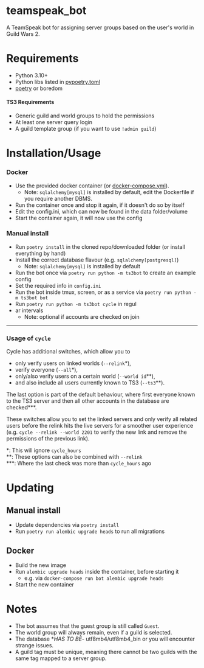 # teamspeak_bot
A TeamSpeak bot for assigning server groups based on the user's world in Guild Wars 2.

# Requirements
- Python 3.10+
- Python libs listed in [pypoetry.toml](pypoetry.toml)
- [poetry](https://python-poetry.org/) or boredom

#### TS3 Requirements
- Generic guild and world groups to hold the permissions
- At least one server query login
- A guild template group (if you want to use `!admin guild`)

# Installation/Usage
### Docker
- Use the provided docker container (or [docker-compose.yml](docker-compose.yml)).
  - Note: `sqlalchemy[mysql]` is installed by default, edit the Dockerfile if you require another DBMS.
- Run the container once and stop it again, if it doesn't do so by itself
- Edit the config.ini, which can now be found in the data folder/volume
- Start the container again, it will now use the config

### Manual install
- Run `poetry install` in the cloned repo/downloaded folder (or install everything by hand)
- Install the correct database flavour (e.g. `sqlalchemy[postgresql]`)
  - Note: `sqlalchemy[mysql]` is installed by default
- Run the bot once via `poetry run python -m ts3bot` to create an example config
- Set the required info in `config.ini`
- Run the bot inside tmux, screen, or as a service via `poetry run python -m ts3bot bot`
- Run `poetry run python -m ts3bot cycle` in regul
- ar intervals
  - Note: optional if accounts are checked on join

---

### Usage of `cycle`
Cycle has additional switches, which allow you to
- only verify users on linked worlds (`--relink`*),
- verify everyone (`--all`*),
- only/also verify users on a certain world (`--world id`**),
- and also include all users currently known to TS3 (`--ts3`**).  

The last option is part of the default behaviour, where first everyone known to
the TS3 server and then all other accounts in the database are checked***.

These switches allow you to set the linked servers and only verify all related
users before the relink hits the live servers for a smoother user experience
(e.g. `cycle --relink --world 2201` to verify the new link and remove the
permissions of the previous link).

*: This will ignore `cycle_hours`  
**: These options can also be combined with `--relink`  
***: Where the last check was more than `cycle_hours` ago

# Updating
## Manual install
- Update dependencies via `poetry install`
- Run `poetry run alembic upgrade heads` to run all migrations
## Docker
- Build the new image
- Run `alembic upgrade heads` inside the container, before starting it
  - e.g. via `docker-compose run bot alembic upgrade heads`
- Start the new container

# Notes
- The bot assumes that the guest group is still called `Guest`.
- The world group will always remain, even if a guild is selected.
- The database **HAS TO BE*- utf8mb4/utf8mb4_bin or you will encounter strange issues.
- A guild tag must be unique, meaning there cannot be two guilds with the same tag mapped to a server group.
